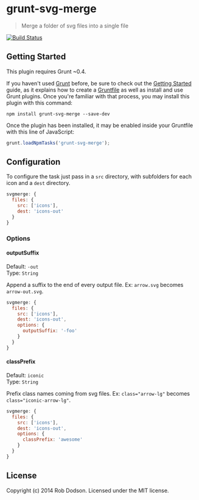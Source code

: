 # grunt-svg-merge

> Merge a folder of svg files into a single file

[![Build Status](https://secure.travis-ci.org/robdodson/grunt-svg-merge.png?branch=master)](http://travis-ci.org/robdodson/grunt-svg-merge)

## Getting Started
This plugin requires Grunt ~0.4.

If you haven't used [Grunt](http://gruntjs.com/) before, be sure to check out the [Getting Started](http://gruntjs.com/getting-started) guide, as it explains how to create a [Gruntfile](http://gruntjs.com/sample-gruntfile) as well as install and use Grunt plugins. Once you're familiar with that process, you may install this plugin with this command:

```shell
npm install grunt-svg-merge --save-dev
```

Once the plugin has been installed, it may be enabled inside your Gruntfile with this line of JavaScript:

```js
grunt.loadNpmTasks('grunt-svg-merge');
```

## Configuration

To configure the task just pass in a `src` directory, with subfolders for each icon and a `dest` directory.

``` js
svgmerge: {
  files: {
    src: ['icons'],
    dest: 'icons-out'
  }
}
```

### Options

#### outputSuffix

Default: `-out`  
Type: `String`

Append a suffix to the end of every output file. Ex: `arrow.svg` becomes `arrow-out.svg`.

```js
svgmerge: {
  files: {
    src: ['icons'],
    dest: 'icons-out',
    options: {
      outputSuffix: '-foo'
    }
  }
}
```

#### classPrefix

Default: `iconic`  
Type: `String`

Prefix class names coming from svg files. Ex: `class="arrow-lg"` becomes `class="iconic-arrow-lg"`.

```js
svgmerge: {
  files: {
    src: ['icons'],
    dest: 'icons-out',
    options: {
      classPrefix: 'awesome'
    }
  }
}
```

## License
Copyright (c) 2014 Rob Dodson. Licensed under the MIT license.
